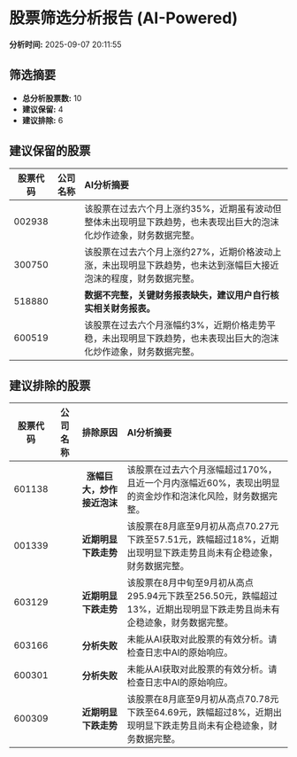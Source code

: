 # 股票筛选分析报告 (AI-Powered)

**分析时间:** 2025-09-07 20:11:55

## 筛选摘要

- **总分析股票数:** 10
- **建议保留:** 4
- **建议排除:** 6

## 建议保留的股票

| 股票代码 | 公司名称 | AI分析摘要 |
|:---:|:---:|:---|
| 002938 |  | 该股票在过去六个月上涨约35%，近期虽有波动但整体未出现明显下跌趋势，也未表现出巨大的泡沫化炒作迹象，财务数据完整。 |
| 300750 |  | 该股票在过去六个月上涨约27%，近期价格波动上涨，未出现明显下跌趋势，也未达到涨幅巨大接近泡沫的程度，财务数据完整。 |
| 518880 |  | **数据不完整，关键财务报表缺失，建议用户自行核实相关财务报表。** |
| 600519 |  | 该股票在过去六个月涨幅约3%，近期价格走势平稳，未出现明显下跌趋势，也未表现出巨大的泡沫化炒作迹象，财务数据完整。 |

## 建议排除的股票

| 股票代码 | 公司名称 | 排除原因 | AI分析摘要 |
|:---:|:---:|:---:|:---|
| 601138 |  | **涨幅巨大，炒作接近泡沫** | 该股票在过去六个月涨幅超过170%，且近一个月内涨幅近60%，表现出明显的资金炒作和泡沫化风险，财务数据完整。 |
| 001339 |  | **近期明显下跌走势** | 该股票在8月底至9月初从高点70.27元下跌至57.51元，跌幅超过18%，近期出现明显下跌走势且尚未有企稳迹象，财务数据完整。 |
| 603129 |  | **近期明显下跌走势** | 该股票在8月中旬至9月初从高点295.94元下跌至256.50元，跌幅超过13%，近期出现明显下跌走势且尚未有企稳迹象，财务数据完整。 |
| 603166 |  | **分析失败** | 未能从AI获取对此股票的有效分析。请检查日志中AI的原始响应。 |
| 600301 |  | **分析失败** | 未能从AI获取对此股票的有效分析。请检查日志中AI的原始响应。 |
| 600309 |  | **近期明显下跌走势** | 该股票在8月底至9月初从高点70.78元下跌至64.69元，跌幅超过8%，近期出现明显下跌走势且尚未有企稳迹象，财务数据完整。 |
